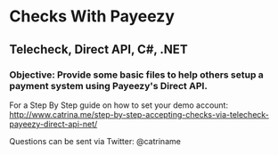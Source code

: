 # Checks With Payeezy
## Telecheck, Direct API, C#, .NET

### Objective: Provide some basic files to help others setup a payment system using Payeezy's Direct API.

For a Step By Step guide on how to set your demo account:  http://www.catrina.me/step-by-step-accepting-checks-via-telecheck-payeezy-direct-api-net/

Questions can be sent via Twitter: @catriname
